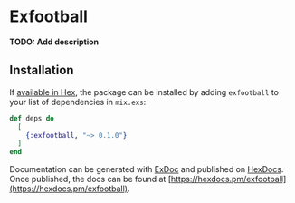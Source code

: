 # Exfootball

**TODO: Add description**

## Installation

If [available in Hex](https://hex.pm/docs/publish), the package can be installed
by adding `exfootball` to your list of dependencies in `mix.exs`:

```elixir
def deps do
  [
    {:exfootball, "~> 0.1.0"}
  ]
end
```

Documentation can be generated with [ExDoc](https://github.com/elixir-lang/ex_doc)
and published on [HexDocs](https://hexdocs.pm). Once published, the docs can
be found at [https://hexdocs.pm/exfootball](https://hexdocs.pm/exfootball).

